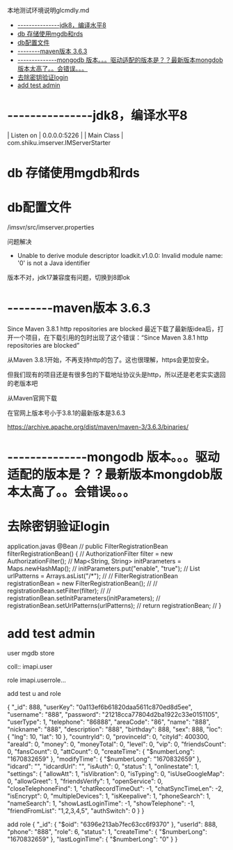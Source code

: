 本地测试环境说明glcmdly.md

<!-- TOC -->

- [---------------jdk8，编译水平8](#---------------jdk8编译水平8)
- [db 存储使用mgdb和rds](#db-存储使用mgdb和rds)
- [db配置文件](#db配置文件)
- [--------maven版本 3.6.3](#--------maven版本-363)
- [--------------mongodb 版本。。。驱动适配的版本是？？最新版本mongdob版本太高了。。会错误。。。](#--------------mongodb-版本驱动适配的版本是最新版本mongdob版本太高了会错误)
- [去除密钥验证login](#去除密钥验证login)
- [add test admin](#add-test-admin)

<!-- /TOC -->
# ---------------jdk8，编译水平8



| Listen on         | 0.0.0.0:5226                                                       |
| Main Class        | com.shiku.imserver.IMServerStarter    

# db 存储使用mgdb和rds
# db配置文件
/imsvr/src/imserver.properties


问题解决

 - Unable to derive module descriptor 
loadkit.v1.0.0: Invalid module name: '0' is not a Java identifier

版本不对，jdk17兼容度有问题，切换到8即ok



# --------maven版本 3.6.3


Since Maven 3.8.1 http repositories are blocked
最近下载了最新版idea后，打开一个项目，在下载引用的包时出现了这个错误：“Since Maven 3.8.1 http repositories are blocked”

从Maven 3.8.1开始，不再支持http的包了。这也很理解，https会更加安全。

但我们现有的项目还是有很多包的下载地址协议头是http，所以还是老老实实退回的老版本吧

 

从Maven官网下载

在官网上版本号小于3.8.1的最新版本是3.6.3

https://archive.apache.org/dist/maven/maven-3/3.6.3/binaries/

# --------------mongodb 版本。。。驱动适配的版本是？？最新版本mongdob版本太高了。。会错误。。。


# 去除密钥验证login

application.javas 
	@Bean
//	public FilterRegistrationBean filterRegistrationBean() {
//		AuthorizationFilter filter = new AuthorizationFilter();
//		Map<String, String> initParameters = Maps.newHashMap();
//		initParameters.put("enable", "true");
//		List<String> urlPatterns = Arrays.asList("/*");
//
//		FilterRegistrationBean registrationBean = new FilterRegistrationBean();
//		// registrationBean.setFilter(filter);
//
//		registrationBean.setInitParameters(initParameters);
//		registrationBean.setUrlPatterns(urlPatterns);
//		return registrationBean;
//	}

# add test admin



user mgdb store

coll::  imapi.user


role    imapi.userrole...

add test u and role

{
  "_id": 888,
  "userKey": "0a113ef6b61820daa5611c870ed8d5ee",
  "username": "888",
  "password": "21218cca77804d2ba1922c33e0151105",
  "userType": 1,
  "telephone": "86888",
  "areaCode": "86",
  "name": "888",
  "nickname": "888",
  "description": "888",
  "birthday": 888,
  "sex": 888,
  "loc": {
    "lng": 10,
    "lat": 10
  },
  "countryId": 0,
  "provinceId": 0,
  "cityId": 400300,
  "areaId": 0,
  "money": 0,
  "moneyTotal": 0,
  "level": 0,
  "vip": 0,
  "friendsCount": 0,
  "fansCount": 0,
  "attCount": 0,
  "createTime": {
    "$numberLong": "1670832659"
  },
  "modifyTime": {
    "$numberLong": "1670832659"
  },
  "idcard": "",
  "idcardUrl": "",
  "isAuth": 0,
  "status": 1,
  "onlinestate": 1,
  "settings": {
    "allowAtt": 1,
    "isVibration": 0,
    "isTyping": 0,
    "isUseGoogleMap": 0,
    "allowGreet": 1,
    "friendsVerify": 1,
    "openService": 0,
    "closeTelephoneFind": 1,
    "chatRecordTimeOut": -1,
    "chatSyncTimeLen": -2,
    "isEncrypt": 0,
    "multipleDevices": 1,
    "isKeepalive": 1,
    "phoneSearch": 1,
    "nameSearch": 1,
    "showLastLoginTime": -1,
    "showTelephone": -1,
    "friendFromList": "1,2,3,4,5",
    "authSwitch": 0
  }
}

add role
{
  "_id": {
    "$oid": "6396e213ab7fec63cc6f9370"
  },
  "userId": 888,
  "phone": "888",
  "role": 6,
  "status": 1,
  "createTime": {
    "$numberLong": "1670832659"
  },
  "lastLoginTime": {
    "$numberLong": "0"
  }
}